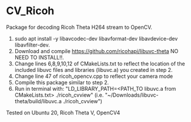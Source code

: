 # CV_Ricoh
Package for decoding Ricoh Theta H264 stream to OpenCV. 

1) sudo apt install -y libavcodec-dev libavformat-dev libavdevice-dev libavfilter-dev.
2) Download and compile https://github.com/ricohapi/libuvc-theta NO NEED TO INSTALL!!.
3) Change lines 6,8,9,10,12 of CMakeLists.txt to reflect the location of the included libuvc files and libraries (libuvc.a) you created in step 2.
4) Change line 47 of ricoh_opencv.cpp to reflect your camera mode 
5) Compile this package similar to step 2. 
6) Run in terminal with: "LD_LIBRARY_PATH=<PATH_TO libuvc.a from CMakeLists.txt> ./ricoh_cvview" (i.e. "~/Downloads/libuvc-theta/build/libuvc.a ./ricoh_cvview")

Tested on Ubuntu 20, Ricoh Theta V, OpenCV4
